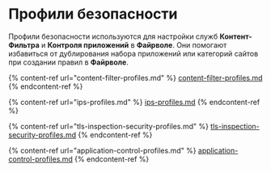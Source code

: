 # Профили безопасности

Профили безопасности используются для настройки служб **Контент-Фильтра** и **Контроля приложений** в **Файрволе**. Они помогают избавиться от дублирования набора приложений или категорий сайтов при создании правил в **Файрволе**.

{% content-ref url="content-filter-profiles.md" %}
[content-filter-profiles.md](content-filter-profiles.md)
{% endcontent-ref %}

{% content-ref url="ips-profiles.md" %}
[ips-profiles.md](ips-profiles.md)
{% endcontent-ref %}

{% content-ref url="tls-inspection-security-profiles.md" %}
[tls-inspection-security-profiles.md](tls-inspection-security-profiles.md)
{% endcontent-ref %}

{% content-ref url="application-control-profiles.md" %}
[application-control-profiles.md](application-control-profiles.md)
{% endcontent-ref %}

